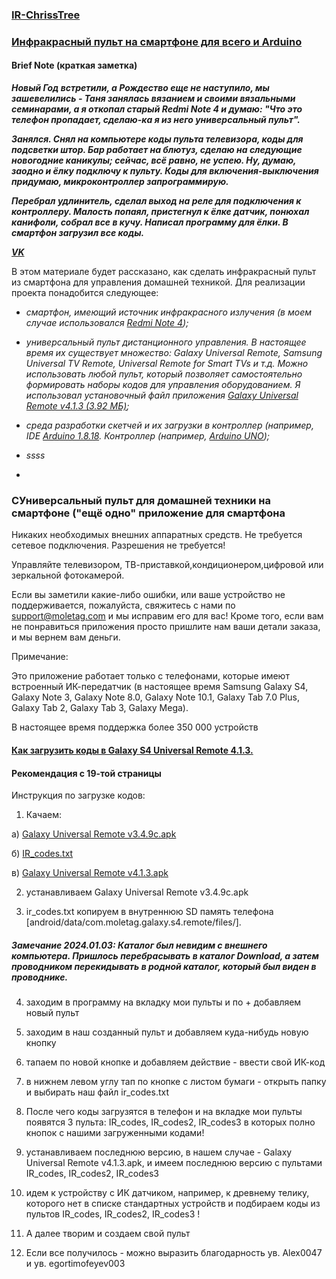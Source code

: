 ### [IR-ChrissTree]()

### [Инфракрасный пульт на смартфоне для всего и Arduino](IR-ChrissTree/IR-ChrissTree.md)


#### Brief Note (краткая заметка)

<b><i>

>
Новый Год встретили, а Рождество еще не наступило, мы зашевелились - Таня занялась вязанием и своими вязальными семинарами, а я откопал старый  Redmi Note 4 и думаю: "Что это телефон пропадает, сделаю-ка я из него универсальный пульт".
> 
Занялся. Снял на компьютере коды пульта телевизора, коды для подсветки штор. Бар работает на блютуз, сделаю на следующие новогодние каникулы; сейчас, всё равно, не успею. Ну, думаю, заодно и ёлку подключу к пульту. Коды для включения-выключения придумаю, микроконтроллер запрограммирую.
>
Перебрал удлинитель, сделал выход на реле для подключения к контроллеру. Малость попаял, пристегнул к ёлке датчик, понюхал канифоли, собрал все в кучу. Написал программу для ёлки. В смартфон загрузил все коды.
>
[VK](https://vk.com/tve58)

</b></i>

В этом материале будет рассказано, как сделать инфракрасный пульт из смартфона для управления домашней техникой. Для реализации проекта понадобится следующее:

<i>

- смартфон, имеющий источник инфракрасного излучения (в моем случае использовался [Redmi Note 4]());

- универсальный пульт дистанционного управления. В настоящее время их существует множество: Galaxy Universal Remote, Samsung Universal TV Remote, Universal Remote for Smart TVs и т.д. Можно использовать любой пульт, который позволяет самостоятельно формировать наборы кодов для управления оборудованием. Я использовал установочный файл приложения [Galaxy Universal Remote v4.1.3 (3.92 МБ)](https://4pda.to/forum/index.php?showtopic=486223&st=280#entry56438437);

- среда разработки скетчей и их загрузки в контроллер (например, IDE [Arduino 1.8.18](). Контроллер (например, [Arduino UNO]());

- ssss
-
</i>

### CУниверсальный пульт для домашней техники на смартфоне ("ещё одно" приложение для смартфона

Никаких необходимых внешних аппаратных средств. Не требуется сетевое подключения. Разрешения не требуется!

Управляйте телевизором, ТВ-приставкой,кондиционером,цифровой или зеркальной фотокамерой.

Если вы заметили какие-либо ошибки, или ваше устройство не поддерживается, пожалуйста, свяжитесь с нами по support@moletag.com и мы исправим его для вас! Кроме того, если вам не понравиться приложения просто пришлите нам ваши детали заказа, и мы вернем вам деньги.

Примечание: 

Это приложение работает только с телефонами, которые имеют встроенный ИК-передатчик (в настоящее время Samsung Galaxy S4, Galaxy Note 3, Galaxy Note 8.0, Galaxy Note 10.1, Galaxy Tab 7.0 Plus, Galaxy Tab 2, Galaxy Tab 3, Galaxy Mega).

В настоящее время поддержка более 350 000 устройств

#### [Как загрузить коды в Galaxy S4 Universal Remote 4.1.3.](https://4pda.to/forum/index.php?showtopic=486223&st=360#entry65481762)

#### Рекомендация с 19-той страницы

Инструкция по загрузке кодов:

1) Качаем:

а) [Galaxy Universal Remote v3.4.9c.apk](https://4pda.to/forum/index.php?showtopic=486223&st=200#entry46652802)

б) [IR_codes.txt](https://ds-blobs-1.cdn.devapps.ru/7485567/IR_codes.txt?s=009b1dfdb213fd6e65927b70000000009426fcafe359dce83f6d75e3aaf45c3c)

в) [Galaxy Universal Remote v4.1.3.apk](https://4pda.to/forum/index.php?showtopic=486223&st=280#entry56438437)

2) устанавливаем Galaxy Universal Remote v3.4.9c.apk

3) ir_codes.txt копируем в внутреннюю SD память телефона [android/data/com.moletag.galaxy.s4.remote/files/]. 

##### Замечание 2024.01.03: Каталог был невидим с внешнего компьютера. Пришлось перебрасывать в каталог Download, а затем проводником перекидывать в родной каталог, который был виден в проводнике.

4) заходим в программу на вкладку мои пульты и по + добавляем новый пульт

5) заходим в наш созданный пульт и добавляем куда-нибудь новую кнопку

6) тапаем по новой кнопке и добавляем действие - ввести свой ИК-код

7) в нижнем левом углу тап по кнопке с листом бумаги - открыть папку и выбирать наш файл ir_codes.txt

8) После чего коды загрузятся в телефон и на вкладке мои пульты появятся 3 пульта: IR_codes, IR_codes2, IR_codes3 в которых полно кнопок с нашими загруженными кодами!

9) устанавливаем последнюю версию, в нашем случае - Galaxy Universal Remote v4.1.3.apk, и имеем последнюю версию с пультами IR_codes, IR_codes2, IR_codes3

11) идем к устройству с ИК датчиком, например, к древнему телику, которого нет в списке стандартных устройств и подбираем коды из пультов IR_codes, IR_codes2, IR_codes3 !

12) А далее творим и создаем свой пульт

13) Если все получилось - можно выразить благодарность ув. Alex0047 и ув. egortimofeyev003









